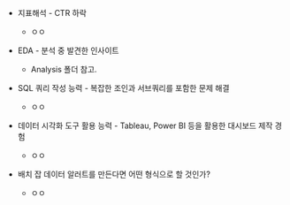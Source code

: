 
* 지표해석 - CTR 하락
  * ㅇㅇ

* EDA - 분석 중 발견한 인사이트
  * Analysis 폴더 참고.

* SQL 쿼리 작성 능력 - 복잡한 조인과 서브쿼리를 포함한 문제 해결
  * ㅇㅇ

* 데이터 시각화 도구 활용 능력 - Tableau, Power BI 등을 활용한 대시보드 제작 경험
  * ㅇㅇ

* 배치 잡 데이터 알러트를 만든다면 어떤 형식으로 할 것인가?
  * ㅇㅇ

